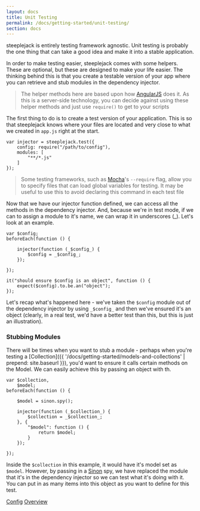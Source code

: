 ```yaml
---
layout: docs
title: Unit Testing
permalink: /docs/getting-started/unit-testing/
section: docs
---
```


steeplejack is entirely testing framework agnostic. Unit testing is probably the one thing that can take a good idea
and make it into a stable application.

In order to make testing easier, steeplejack comes with some helpers.  These are optional, but these are designed to
make your life easier. The thinking behind this is that you create a testable version of your app where you can retrieve
and stub modules in the dependency injector.

> The helper methods here are based upon how [AngularJS](https://docs.angularjs.org/guide/unit-testing) does it. As
> this is a server-side technology, you can decide against using these helper methods and just use `require()` to get
> to your scripts

The first thing to do is to create a test version of your application.  This is so that steeplejack knows where your
files are located and very close to what we created in `app.js` right at the start.

    var injector = steeplejack.test({
        config: require("/path/to/config"),
        modules: [
            "**/*.js"
        ]
    });

> Some testing frameworks, such as [Mocha](http://mochajs.org/)'s `--require` flag, allow you to specify files that
> can load global variables for testing. It may be useful to use this to avoid declaring this command in each test file

Now that we have our injector function defined, we can access all the methods in the dependency injector.  And, because
we're in test mode, if we can to assign a module to it's name, we can wrap it in underscores (_).  Let's look at an
example.

    var $config;
    beforeEach(function () {

        injector(function (_$config_) {
            $config = _$config_;
        });

    });

    it("should ensure $config is an object", function () {
        expect($config).to.be.an("object");
    });

Let's recap what's happened here - we've taken the `$config` module out of the dependency injector by using `_$config_`
and then we've ensured it's an object (clearly, in a real test, we'd have a better test than this, but this is just an
illustration).

### Stubbing Modules

There will be times when you want to stub a module - perhaps when you're testing a
[Collection]({{ '/docs/getting-started/models-and-collections' | prepend: site.baseurl }}), you'd want to ensure it
calls certain methods on the Model.  We can easily achieve this by passing an object with th.

    var $collection,
        $model;
    beforeEach(function () {

        $model = sinon.spy();

        injector(function (_$collection_) {
            $collection = _$collection_;
        }, {
            "$model": function () {
                return $model;
            }
        });

    });

Inside the `$collection` in this example, it would have it's model set as `$model`.  However, by passing in a
[Sinon](http://sinonjs.org) spy, we have replaced the module that it's in the dependency injector so we can test what
it's doing with it.  You can put in as many items into this object as you want to define for this test.

<a href="{{ '/docs/getting-started/config' | prepend: site.baseurl }}" class="prev_button">Config</a>
<a href="{{ '/docs/getting-started/overview' | prepend: site.baseurl }}" class="next_button">Overview</a>
